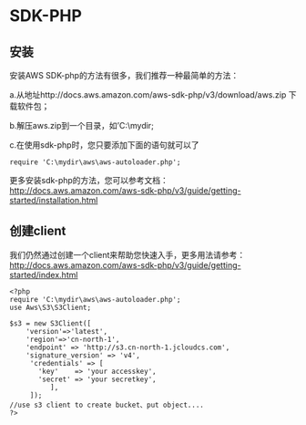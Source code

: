 # SDK-PHP

## 安装

安装AWS SDK-php的方法有很多，我们推荐一种最简单的方法：

a.从地址http://docs.aws.amazon.com/aws-sdk-php/v3/download/aws.zip 下载软件包；

b.解压aws.zip到一个目录，如’C:\mydir\;

c.在使用sdk-php时，您只要添加下面的语句就可以了
```
require 'C:\mydir\aws\aws-autoloader.php';
```
更多安装sdk-php的方法，您可以参考文档：http://docs.aws.amazon.com/aws-sdk-php/v3/guide/getting-started/installation.html

## 创建client

我们仍然通过创建一个client来帮助您快速入手，更多用法请参考：http://docs.aws.amazon.com/aws-sdk-php/v3/guide/getting-started/index.html
```
<?php    
require 'C:\mydir\aws\aws-autoloader.php';    
use Aws\S3\S3Client;    
    
$s3 = new S3Client([    
    'version'=>'latest',    
    'region'=>'cn-north-1',    
    'endpoint' => 'http://s3.cn-north-1.jcloudcs.com',    
    'signature_version' => 'v4',    
     'credentials' => [    
       'key'    => 'your accesskey',    
       'secret' => 'your secretkey',    
          ],    
     ]);     
//use s3 client to create bucket、put object....    
?>
```
